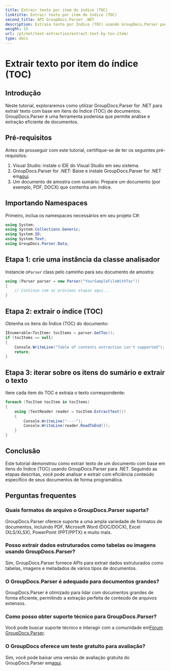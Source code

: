 ```yaml
---
title: Extrair texto por item do índice (TOC)
linktitle: Extrair texto por item do índice (TOC)
second_title: API GroupDocs.Parser .NET
description: Extraia texto por Índice (TOC) usando GroupDocs.Parser para .NET. Aprenda técnicas eficientes de análise de documentos para extração estruturada de dados.
weight: 15
url: /pt/net/text-extraction/extract-text-by-toc-item/
type: docs
---
```

# Extrair texto por item do índice (TOC)

## Introdução
Neste tutorial, exploraremos como utilizar GroupDocs.Parser for .NET para extrair texto com base em itens do Índice (TOC) de documentos. GroupDocs.Parser é uma ferramenta poderosa que permite análise e extração eficiente de documentos.
## Pré-requisitos
Antes de prosseguir com este tutorial, certifique-se de ter os seguintes pré-requisitos:
1. Visual Studio: instale o IDE do Visual Studio em seu sistema.
2.  GroupDocs.Parser for .NET: Baixe e instale GroupDocs.Parser for .NET em[aqui](https://releases.groupdocs.com/parser/net/).
3. Um documento de amostra com sumário: Prepare um documento (por exemplo, PDF, DOCX) que contenha um índice.

## Importando Namespaces
Primeiro, inclua os namespaces necessários em seu projeto C#:
```csharp
using System;
using System.Collections.Generic;
using System.IO;
using System.Text;
using GroupDocs.Parser.Data;
```
## Etapa 1: crie uma instância da classe analisador
 Instancie o`Parser` class pelo caminho para seu documento de amostra:
```csharp
using (Parser parser = new Parser("YourSampleFileWithToc"))
{
    // Continue com as próximas etapas aqui...
}
```
## Etapa 2: extrair o índice (TOC)
Obtenha os itens do Índice (TOC) do documento:
```csharp
IEnumerable<TocItem> tocItems = parser.GetToc();
if (tocItems == null)
{
    Console.WriteLine("Table of contents extraction isn't supported");
    return;
}
```
## Etapa 3: iterar sobre os itens do sumário e extrair o texto
Itere cada item do TOC e extraia o texto correspondente:
```csharp
foreach (TocItem tocItem in tocItems)
{
    using (TextReader reader = tocItem.ExtractText())
    {
        Console.WriteLine("----");
        Console.WriteLine(reader.ReadToEnd());
    }
}
```

## Conclusão
Este tutorial demonstrou como extrair texto de um documento com base em itens do Índice (TOC) usando GroupDocs.Parser para .NET. Seguindo as etapas descritas, você pode analisar e extrair com eficiência conteúdo específico de seus documentos de forma programática.

## Perguntas frequentes
### Quais formatos de arquivo o GroupDocs.Parser suporta?
GroupDocs.Parser oferece suporte a uma ampla variedade de formatos de documentos, incluindo PDF, Microsoft Word (DOC/DOCX), Excel (XLS/XLSX), PowerPoint (PPT/PPTX) e muito mais.
### Posso extrair dados estruturados como tabelas ou imagens usando GroupDocs.Parser?
Sim, GroupDocs.Parser fornece APIs para extrair dados estruturados como tabelas, imagens e metadados de vários tipos de documentos.
### O GroupDocs.Parser é adequado para documentos grandes?
GroupDocs.Parser é otimizado para lidar com documentos grandes de forma eficiente, permitindo a extração perfeita de conteúdo de arquivos extensos.
### Como posso obter suporte técnico para GroupDocs.Parser?
 Você pode buscar suporte técnico e interagir com a comunidade em[Fórum GroupDocs.Parser](https://forum.groupdocs.com/c/parser/17).
### O GroupDocs oferece um teste gratuito para avaliação?
Sim, você pode baixar uma versão de avaliação gratuita do GroupDocs.Parser em[aqui](https://releases.groupdocs.com/).